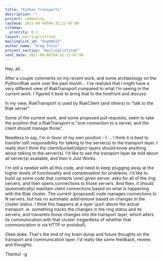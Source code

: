 ```yaml
---
title: "Python transports"
description: ""
project: community
lastmod: 2011-09-08T04:32:12-07:00
sitemap:
  priority: 0.2
layout: mailinglistitem
mailinglist_id: "msg04612"
author_name: "Greg Stein"
project_section: "mailinglistitem"
sent_date: 2011-09-08T04:32:12-07:00
---
```



Hey, all...

After a couple comments on my recent work, and some archaeology on the
Python/Riak work over the past month... I've realized that I might
have a very different view of RiakTransport compared to what I'm
seeing in the current work. I figured it best to bring that to the
forefront and discuss:

In my view, RiakTransport is used by RiakClient (and others) to "talk
to the Riak server".

Some of the current work, and some proposed pull requests, seem to
take the position that a RiakTransport is "one connection to a server,
and the client should manage those".

Needless to say, I'm in favor of my own position :-) ... I think it is
best to transfer \\*all\\* responsibility for talking to the server(s) to
the transport layer. I really don't think the client/bucket/object
layers should know anything about talking to the server(s). I'd like
to see the transport layer be told about all server(s) available, and
then it Just Works.

I'm still a newbie with all this code, and need to keep plugging away
at the higher levels of functionality and compensation for problems.
I'd like to build up some code that contacts \\*one\\* given server, asks
for all of the ring servers, and then opens connections to those
servers. And then, it should (automatically) maintain client
connections based on what is happening with the Riak cluster. The
current (proposed) code manages connections to N servers, but has no
automatic add/remove based on changes in the cluster status. I think
this happens at a layer \\*just\\* above the actual transport. ie.
something tracks the changes in the ring status and its servers, and
transmits those changes into the transport layer, which alters its
communication with that cluster (regardless of whether that
communication is via HTTP or protobuf).


Okee doke. That's the end of my brain dump and future thoughts on the
transport and communication layer. I'd really like some feedback,
review, and thoughts.

Thanks!
-g

